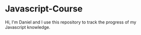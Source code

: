 # Javascript-Course
Hi, I'm Daniel and I use this repository to track the progress of my Javascript knowledge.

